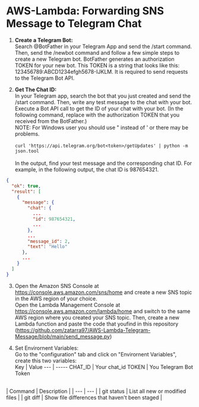 # AWS-Lambda: Forwarding SNS Message to Telegram Chat

1.  **Create a Telegram Bot:**<br/> 
Search @BotFather in your Telegram App and send the /start command. Then, send the /newbot command and follow a few simple steps to create a new Telegram bot.
BotFather generates an authorization TOKEN for your new bot. This TOKEN is a string that looks like this: 123456789:ABCD1234efgh5678-IJKLM. It is required to send requests to the Telegram Bot API.

2. **Get The Chat ID:**<br/>
In your Telegram app, search the bot that you just created and send the /start command. Then, write any test message to the chat with your bot.
Execute a Bot API call to get the ID of your chat with your bot. (In the following command, replace <token> with the authorization TOKEN that you received from the BotFather.)<br/>NOTE: For Windows user you should use " instead of ' or there may be problems.<br/><br/>
`curl 'https://api.telegram.org/bot<token>/getUpdates' | python -m json.tool`<br/><br/>
In the output, find your test message and the corresponding chat ID. For example, in the following output, the chat ID is 987654321.<br/>
```json
{
  "ok": true,
  "result": [
    {
      "message": {
        "chat": {
          ...
          "id": 987654321,
          ...
        },
        ...
        "message_id": 2,
        "text": "Hello"
      },
      ...
    }
  ]
}
```
3. Open the Amazon SNS Console at https://console.aws.amazon.com/sns/home and create a new SNS topic in the AWS region of your choice.<br/>
  Open the Lambda Management Console at https://console.aws.amazon.com/lambda/home and switch to the same AWS region where you created your SNS topic. Then, create a new Lambda function and paste the code that youfind in this repository (https://github.com/zatarra97/AWS-Lambda-Telegram-Message/blob/main/send_message.py)<br/>
  
4. Set Envirornent Variables: <br/>
  Go to the "configuration" tab and click on "Envirornent Variables", create this two variables:<br/>
Key | Value
--- | -----
CHAT_ID | Your chat_id 
TOKEN | You Telegram Bot Token
  
<br/> 
| Command | Description |
| --- | --- |
| git status | List all new or modified files |
| git diff | Show file differences that haven't been staged |
  
